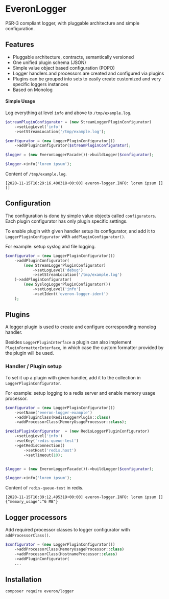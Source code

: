 # EveronLogger

PSR-3 compliant logger, with pluggable architecture and simple configuration.
 
## Features


 - Pluggable architecture, contracts, semantically versioned
 - One unified plugin schema (JSON)
 - Simple value object based configuration (POPO) 
 - Logger handlers and processors are created and configured via plugins
 - Plugins can be grouped into sets to easily create customized and very specific loggers instances
 - Based on Monolog 
 
 
#### Simple Usage

Log everything at level `info` and above to `/tmp/example.log`.

```php
$streamPluginConfigurator = (new StreamLoggerPluginConfigurator)
    ->setLogLevel('info')
    ->setStreamLocation('/tmp/example.log');

$configurator = (new LoggerPluginConfigurator())
    ->addPluginConfigurator($streamPluginConfigurator);

$logger = (new EveronLoggerFacade())->buildLogger($configurator);

$logger->info('lorem ipsum');
```

Content of `/tmp/example.log`. 
```
[2020-11-15T16:29:16.400318+00:00] everon-logger.INFO: lorem ipsum [] []
```
  
## Configuration

The configuration is done by simple value objects called `configurators`.
Each plugin configurator has only plugin specific settings.

To enable plugin with given handler setup its configurator, and add it to `LoggerPluginConfigurator` with `addPluginConfigurator()`.

For example: setup syslog and file logging.

```php
$configurator = (new LoggerPluginConfigurator())
    ->addPluginConfigurator(
        (new StreamLoggerPluginConfigurator)
            ->setLogLevel('debug')
            ->setStreamLocation('/tmp/example.log')
    )->addPluginConfigurator(
        (new SyslogLoggerPluginConfigurator())
            ->setLogLevel('info')
            ->setIdent('everon-logger-ident')
    );
```  

## Plugins

A logger plugin is used to create and configure corresponding monolog handler.

Besides `LoggerPluginInterface` a plugin can also implement `PluginFormatterInterface`,
in which case the custom formatter provided by the plugin will be used.


### Handler / Plugin setup

To set it up a plugin with given handler, add it to the collection in `LoggerPluginConfigurator`.
  
For example: setup logging to a redis server and enable memory usage processor.

```php
$configurator = (new LoggerPluginConfigurator())
    ->setName('everon-logger-example')
    ->addPluginClass(RedisLoggerPlugin::class)
    ->addProcessorClass(MemoryUsageProcessor::class);

$redisPluginConfigurator  = (new RedisLoggerPluginConfigurator)
    ->setLogLevel('info')
    ->setKey('redis-queue-test')
    ->getRedisConnection()
        ->setHost('redis.host')
        ->setTimeout(10);


$logger = (new EveronLoggerFacade())->buildLogger($configurator);

$logger->info('lorem ipsum');
```

Content of `redis-queue-test` in redis.
```
[2020-11-15T16:39:12.495319+00:00] everon-logger.INFO: lorem ipsum [] {"memory_usage":"6 MB"}
```

## Logger processors

Add required processor classes to logger configurator with `addProcessorClass()`.

```php
$configurator = (new LoggerPluginConfigurator())
    ->addProcessorClass(MemoryUsageProcessor::class)
    ->addProcessorClass(HostnameProcessor::class)
    ->addPluginConfigurator(
    ...
```

## Installation

```
composer require everon/logger
```
